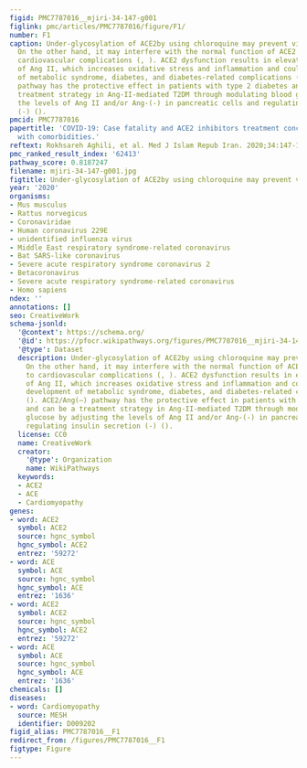 ```yaml
---
figid: PMC7787016__mjiri-34-147-g001
figlink: pmc/articles/PMC7787016/figure/F1/
number: F1
caption: Under-glycosylation of ACE2by using chloroquine may prevent virus infection.
  On the other hand, it may interfere with the normal function of ACE2 and lead to
  cardiovascular complications (, ). ACE2 dysfunction results in elevated concentration
  of Ang II, which increases oxidative stress and inflammation and could lead to development
  of metabolic syndrome, diabetes, and diabetes-related complications (). ACE2/Ang(–)
  pathway has the protective effect in patients with type 2 diabetes and can be a
  treatment strategy in Ang‐II‐mediated T2DM through modulating blood glucose by adjusting
  the levels of Ang II and/or Ang-(-) in pancreatic cells and regulating insulin secretion
  (-) ().
pmcid: PMC7787016
papertitle: 'COVID-19: Case fatality and ACE2 inhibitors treatment concerns in patients
  with comorbidities.'
reftext: Rokhsareh Aghili, et al. Med J Islam Repub Iran. 2020;34:147-147.
pmc_ranked_result_index: '62413'
pathway_score: 0.8187247
filename: mjiri-34-147-g001.jpg
figtitle: Under-glycosylation of ACE2by using chloroquine may prevent virus infection
year: '2020'
organisms:
- Mus musculus
- Rattus norvegicus
- Coronaviridae
- Human coronavirus 229E
- unidentified influenza virus
- Middle East respiratory syndrome-related coronavirus
- Bat SARS-like coronavirus
- Severe acute respiratory syndrome coronavirus 2
- Betacoronavirus
- Severe acute respiratory syndrome-related coronavirus
- Homo sapiens
ndex: ''
annotations: []
seo: CreativeWork
schema-jsonld:
  '@context': https://schema.org/
  '@id': https://pfocr.wikipathways.org/figures/PMC7787016__mjiri-34-147-g001.html
  '@type': Dataset
  description: Under-glycosylation of ACE2by using chloroquine may prevent virus infection.
    On the other hand, it may interfere with the normal function of ACE2 and lead
    to cardiovascular complications (, ). ACE2 dysfunction results in elevated concentration
    of Ang II, which increases oxidative stress and inflammation and could lead to
    development of metabolic syndrome, diabetes, and diabetes-related complications
    (). ACE2/Ang(–) pathway has the protective effect in patients with type 2 diabetes
    and can be a treatment strategy in Ang‐II‐mediated T2DM through modulating blood
    glucose by adjusting the levels of Ang II and/or Ang-(-) in pancreatic cells and
    regulating insulin secretion (-) ().
  license: CC0
  name: CreativeWork
  creator:
    '@type': Organization
    name: WikiPathways
  keywords:
  - ACE2
  - ACE
  - Cardiomyopathy
genes:
- word: ACE2
  symbol: ACE2
  source: hgnc_symbol
  hgnc_symbol: ACE2
  entrez: '59272'
- word: ACE
  symbol: ACE
  source: hgnc_symbol
  hgnc_symbol: ACE
  entrez: '1636'
- word: ACE2
  symbol: ACE2
  source: hgnc_symbol
  hgnc_symbol: ACE2
  entrez: '59272'
- word: ACE
  symbol: ACE
  source: hgnc_symbol
  hgnc_symbol: ACE
  entrez: '1636'
chemicals: []
diseases:
- word: Cardiomyopathy
  source: MESH
  identifier: D009202
figid_alias: PMC7787016__F1
redirect_from: /figures/PMC7787016__F1
figtype: Figure
---
```

